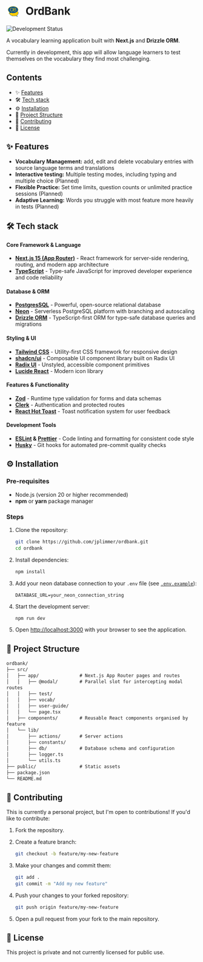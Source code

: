 # <img src="public/icon.png" alt="Logo" width="36" style="border-radius: 50%; vertical-align: top; margin-right: 8px"> OrdBank

![Development Status](https://img.shields.io/badge/Status-Development-yellow)

A vocabulary learning application built with **Next.js** and **Drizzle ORM**.

Currently in development, this app will allow language learners to test themselves on the vocabulary they find most challenging.

## Contents

- ✨ [Features](#-features)
- 🛠 [Tech stack](#-tech-stack)
- ⚙️ [Installation](#️-installation)
- 📂 [Project Structure](#-project-structure)
- 🧩 [Contributing](#-contributing)
- 📜 [License](#-license)

## ✨ Features

- **Vocabulary Management:** add, edit and delete vocabulary entries with source language terms and translations
- **Interactive testing:** Multiple testing modes, including typing and multiple choice (Planned)
- **Flexible Practice:** Set time limits, question counts or unlimited practice sessions (Planned)
- **Adaptive Learning:** Words you struggle with most feature more heavily in tests (Planned)

## 🛠 Tech stack

#### Core Framework & Language

- **[Next.js 15 (App Router)](https://nextjs.org/docs)** - React framework for server-side rendering, routing, and modern app architecture
- **[TypeScript](https://www.typescriptlang.org/)** - Type-safe JavaScript for improved developer experience and code reliability

#### Database & ORM

- **[PostgresSQL](https://www.postgresql.org/)** - Powerful, open-source relational database
- **[Neon](https://neon.com/)** - Serverless PostgreSQL platform with branching and autoscaling
- **[Drizzle ORM](https://orm.drizzle.team/)** - TypeScript-first ORM for type-safe database queries and migrations

#### Styling & UI

- **[Tailwind CSS](https://tailwindcss.com/docs/styling-with-utility-classes)** - Utility-first CSS framework for responsive design
- **[shadcn/ui](https://ui.shadcn.com/docs)** - Composable UI component library built on Radix UI
- **[Radix UI](https://www.radix-ui.com/primitives/docs/overview/introduction)** - Unstyled, accessible component primitives
- **[Lucide React](https://lucide.dev/icons/)** - Modern icon library

#### Features & Functionality

- **[Zod](https://zod.dev/)** - Runtime type validation for forms and data schemas
- **[Clerk](https://clerk.com/)** - Authentication and protected routes
- **[React Hot Toast](https://react-hot-toast.com/)** - Toast notification system for user feedback

#### Development Tools

- **[ESLint](https://eslint.org/) & [Prettier](https://prettier.io/)** - Code linting and formatting for consistent code style
- **[Husky](https://typicode.github.io/husky/)** - Git hooks for automated pre-commit quality checks

## ⚙️ Installation

### Pre-requisites

- Node.js (version 20 or higher recommended)
- **npm** or **yarn** package manager

### Steps

1. Clone the repository:

   ```bash
   git clone https://github.com/jplimmer/ordbank.git
   cd ordbank
   ```

2. Install dependencies:

   ```bash
   npm install
   ```

3. Add your neon database connection to your `.env` file (see [`.env.example`](.env.example)):

   ```
   DATABASE_URL=your_neon_connection_string
   ```

4. Start the development server:

   ```bash
   npm run dev
   ```

5. Open [http://localhost:3000](http://localhost:3000) with your browser to see the application.

## 📂 Project Structure

```
ordbank/
├── src/
│   ├── app/               # Next.js App Router pages and routes
│   │   ├── @modal/        # Parallel slot for intercepting modal routes
│   │   ├── test/
│   │   ├── vocab/
│   │   ├── user-guide/
│   │   └── page.tsx
│   ├── components/        # Reusable React components organised by feature
│   └── lib/
│       ├── actions/       # Server actions
│       ├── constants/
│       ├── db/            # Database schema and configuration
│       ├── logger.ts
│       └── utils.ts
├── public/                # Static assets
├── package.json
└── README.md
```

## 🧩 Contributing

This is currently a personal project, but I'm open to contributions! If you'd like to contribute:

1. Fork the repository.

2. Create a feature branch:

   ```bash
   git checkout -b feature/my-new-feature
   ```

3. Make your changes and commit them:

   ```bash
   git add .
   git commit -m "Add my new feature"
   ```

4. Push your changes to your forked repository:

   ```bash
   git push origin feature/my-new-feature
   ```

5. Open a pull request from your fork to the main repository.

## 📜 License

This project is private and not currently licensed for public use.
